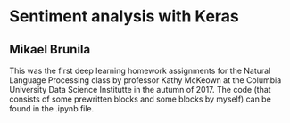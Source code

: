 # Sentiment analysis with Keras
## Mikael Brunila

This was the first deep learning homework assignments for the Natural Language Processing class by professor Kathy McKeown at the Columbia University Data Science Institutte in the autumn of 2017. The code (that consists of some prewritten blocks and some blocks by myself) can be found in the .ipynb file. 